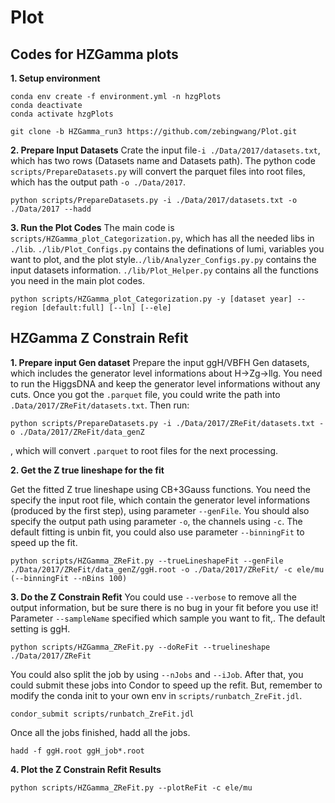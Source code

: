# Plot

## Codes for HZGamma plots
**1. Setup environment**
```
conda env create -f environment.yml -n hzgPlots
conda deactivate
conda activate hzgPlots

git clone -b HZGamma_run3 https://github.com/zebingwang/Plot.git
```

**2. Prepare Input Datasets**
Crate the input file```-i ./Data/2017/datasets.txt```, which has two rows (Datasets name and Datasets path). The python code ```scripts/PrepareDatasets.py``` will convert the parquet files into root files, which has the output path ```-o ./Data/2017```.

```
python scripts/PrepareDatasets.py -i ./Data/2017/datasets.txt -o ./Data/2017 --hadd
```

**3. Run the Plot Codes**
The main code is ```scripts/HZGamma_plot_Categorization.py```, which has all the needed libs in ```./lib```. ```./lib/Plot_Configs.py``` contains the definations of lumi, variables you want to plot, and the plot style.```./lib/Analyzer_Configs.py.py``` contains the input datasets information. ```./lib/Plot_Helper.py``` contains all the functions you need in the main plot codes.

```
python scripts/HZGamma_plot_Categorization.py -y [dataset year] --region [default:full] [--ln] [--ele]
```

## HZGamma Z Constrain Refit

**1. Prepare input Gen dataset**
Prepare the input ggH/VBFH Gen datasets, which includes the generator level informations about H->Zg->llg. You need to run the HiggsDNA and keep the generator level informations without any cuts. Once you got the ```.parquet``` file, you could write the path into ```.Data/2017/ZReFit/datasets.txt```. Then run:

```
python scripts/PrepareDatasets.py -i ./Data/2017/ZReFit/datasets.txt -o ./Data/2017/ZReFit/data_genZ
```

, which will convert ```.parquet``` to root files for the next processing.

**2. Get the Z true lineshape for the fit**

Get the fitted Z true lineshape using CB+3Gauss functions. You need the specify the input root file, which contain the generator level informations (produced by the first step), using parameter ```--genFile```. You should also specify the output path using parameter ```-o```, the channels using ```-c```. The default fitting is unbin fit, you could also use parameter ```--binningFit``` to speed up the fit.

```
python scripts/HZGamma_ZReFit.py --trueLineshapeFit --genFile ./Data/2017/ZReFit/data_genZ/ggH.root -o ./Data/2017/ZReFit/ -c ele/mu  (--binningFit --nBins 100)
```

**3. Do the Z Constrain Refit**
You could use ```--verbose``` to remove all the output information, but be sure there is no bug in your fit before you use it! Parameter ```--sampleName``` specified which sample you want to fit,. The default setting is ggH.

```
python scripts/HZGamma_ZReFit.py --doReFit --truelineshape ./Data/2017/ZReFit
```

You could also split the job by using ```--nJobs``` and ```--iJob```. After that, you could submit these jobs into Condor to speed up the refit. But, remember to modify the conda init to your own env in ```scripts/runbatch_ZreFit.jdl```.

```
condor_submit scripts/runbatch_ZreFit.jdl
```
Once all the jobs finished, hadd all the jobs.
```
hadd -f ggH.root ggH_job*.root
```


**4. Plot the Z Constrain Refit Results**

```
python scripts/HZGamma_ZReFit.py --plotReFit -c ele/mu
```